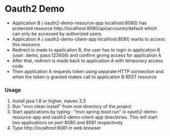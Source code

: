 # Oauth2 Demo

- Application B ( oauth2-demo-resource-app  localhost:8080) has protected resource http://localhost:8080/api/accounts/default which can only be accessed by authorized users  
- Application A ( oauth2-demo-client-app  localhost:8081) wants to access this resource  
- Redirect is made to application B, the user has to login in application B (user: demo, pass:123456) and confirm giving access for application A  
- After that, redirect is made back to application A with temporary access code  
- Then application A requests token using separate HTTP connection and when the token is granted makes call to application B REST resource

### Usage

1. Install java 1.8 or higher, maven 3.3
2. Run "mvn clean install" from root directory of the project
3. Start applications by typing : "mvn spring-boot:run" in  oauth2-demo-resource-app and oauth2-demo-client-app directories.
This will start two applications on port 8080 and 8081 respectively  
4. Type http://localhost:8081 in web browser
